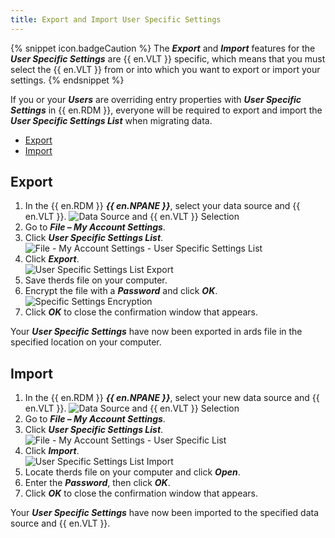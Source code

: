 ```yaml
---
title: Export and Import User Specific Settings
---
```

{% snippet icon.badgeCaution %}
The ***Export*** and ***Import*** features for the ***User Specific Settings*** are {{ en.VLT }} specific, which means that you must select the {{ en.VLT }} from or into which you want to export or import your settings.
{% endsnippet %}

If you or your ***Users*** are overriding entry properties with ***User Specific Settings*** in {{ en.RDM }}, everyone will be required to export and import the ***User Specific Settings List*** when migrating data.

* [Export](#export)
* [Import](#import)

## Export
<a name="export"></a>

1. In the {{ en.RDM }} ***{{ en.NPANE }}***, select your data source and {{ en.VLT }}.
![Data Source and {{ en.VLT }} Selection](https://webdevolutions.azureedge.net/docs/en/kb/KB2091.png)
1. Go to ***File – My Account Settings***.
1. Click ***User Specific Settings List***.  
![File - My Account Settings - User Specific Settings List](https://webdevolutions.azureedge.net/docs/en/kb/KB4918.png)
1. Click ***Export***.  
![User Specific Settings List Export](https://webdevolutions.azureedge.net/docs/en/kb/KB4919.png)
1. Save therds file on your computer.
1. Encrypt the file with a ***Password*** and click ***OK***.  
![Specific Settings Encryption](https://webdevolutions.azureedge.net/docs/en/kb/KB2090.png)
1. Click ***OK*** to close the confirmation window that appears.  

Your ***User Specific Settings*** have now been exported in ards file in the specified location on your computer.

## Import
<a name="import"></a>

1. In the {{ en.RDM }} ***{{ en.NPANE }}***, select your new data source and {{ en.VLT }}.
![Data Source and {{ en.VLT }} Selection](https://webdevolutions.azureedge.net/docs/en/kb/KB4916.png)
1. Go to ***File – My Account Settings***.
1. Click ***User Specific Settings List***.  
![File - My Account Settings - User Specific List](https://webdevolutions.azureedge.net/docs/en/kb/KB4918.png)
1. Click ***Import***.  
![User Specific Settings List Import](https://webdevolutions.azureedge.net/docs/en/kb/KB4921.png)
1. Locate therds file on your computer and click ***Open***.
1. Enter the ***Password***, then click ***OK***.
1. Click ***OK*** to close the confirmation window that appears.

Your ***User Specific Settings*** have now been imported to the specified data source and {{ en.VLT }}.
